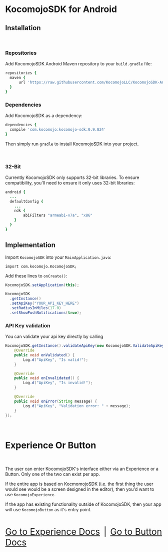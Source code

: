 # KocomojoSDK for Android

## Installation

&nbsp;

### Repositories

Add KocomojoSDK Android Maven repository to your `build.gradle` file: 

```ruby
repositories {
  maven {
      url 'https://raw.githubusercontent.com/KocomojoLLC/KocomojoSDK-Android/master'
  }
}
```

### Dependencies 

Add KocomojoSDK as a dependency: 

```ruby
dependencies {
  compile 'com.kocomojo:kocomojo-sdk:0.9.824'
}
```

Then simply run `gradle` to install KocomojoSDK into your project.  

&nbsp;

### 32-Bit 

Currently KocomojoSDK only supports 32-bit libraries.  To ensure compatibility, you'll need to ensure it only uses 32-bit libraries: 

```ruby
android {
  ...
  defaultConfig {
    ...
    ndk {
        abiFilters "armeabi-v7a", "x86"
    }
  }
}
```

## Implementation 

Import `KocomojoSDK` into your `MainApplication.java`:

`import com.kocomojo.KocomojoSDK;`

Add these lines to `onCreate()`: 

```java
KocomojoSDK.setApplication(this);

KocomojoSDK
  .getInstance()
  .setApiKey("YOUR_API_KEY_HERE")
  .setRadiusInMiles(17.0)
  .setShowPushNotifications(true);
```


### API Key validation

You can validate your api key directly by calling 

```java
KocomojoSDK.getInstance().validateApiKey(new KocomojoSDK.ValidateApiKeyHandler() {
    @Override
    public void onValidated() {
        Log.d("ApiKey", "Is valid!");
    }

    @Override
    public void onInvalidated() {
        Log.d("ApiKey", "Is invalid!");
    }

    @Override
    public void onError(String message) {
        Log.d("ApiKey", "Validation error: " + message);
    }
});
```

&nbsp;

# Experience Or Button

&nbsp;

The user can enter KocomojoSDK's interface either via an Experience or a Button.  Only one of the two can exist per app. 

If the entire app is based on KocmomojoSDK (i.e. the first thing the user would see would be a screen designed in the editor), then you'd want to use `KocomojoExperience`.  

If the app has existing functionality outside of KocomojoSDK, then your app will use `KocomojoButton` as it's entry point.

&nbsp;

<a href="/experience.html" style="font-size: 2em;">Go to Experience Docs</a> <span style="font-size: 2em;">&nbsp;|&nbsp;</span> 
<a href="/button.html" style="font-size: 2em;">Go to Button Docs</a>

&nbsp;